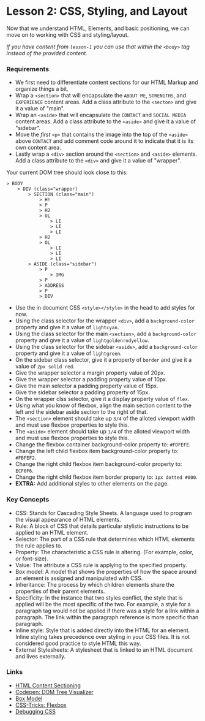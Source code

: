 # Lesson 2: CSS, Styling, and Layout

Now that we understand HTML, Elements, and basic positioning, we can move on to working with CSS and styling/layout. 

_If you have content from `lesson-1` you can use that within the `<body>` tag instead of the provided content._

### Requirements

- We first need to differentiate content sections for our HTML Markup and organize things a bit.
- Wrap a `<section>` that will encapsulate the `ABOUT ME`, `STRENGTHS`, and `EXPERIENCE` content areas. Add a class attribute to the `<secton>` and give it a value of "main".
- Wrap an `<aside>` that will encapsulate the `CONTACT` and `SOCIAL MEDIA` content areas. Add a class attribute to the `<aside>` and give it a value of "sidebar".
- Move the _first_ `<p>` that contains the image into the top of the `<aside>` above `CONTACT` and add comment code around it to indicate that it is its own content area.
- Lastly wrap a `<div>` section around the `<section>` and `<aside>` elements. Add a class attribute to the `<div>` and give it a value of "wrapper".

Your current DOM tree should look close to this: 

```
> BODY 
    > DIV (class="wrapper)
        > SECTION (class="main")
            > H!
            > P
            > H2
            > UL
                > LI
                > LI
                > LI
            > H2
            > OL
                > LI
                > LI
                > LI
        > ASIDE (class="sidebar")
            > P
                > IMG
            > P
            > ADDRESS
            > P
            > DIV

```

- Use the in document CSS `<style></style>` in the head to add styles for now. 
- Using the class selector for the wrapper `<div>`, add a `background-color` property and give it a value of `lightcyan`.
- Using the class selector for the main `<section>`, add a `background-color` property and give it a value of `lightgoldenrodyellow`.
- Using the class selector for the sidebar `<aside>`, add a `background-color` property and give it a value of `lightgreen`.
- On the sidebar class selector, give it a property of `border` and give it a value of `2px solid red`.
- Give the wrapper selector a margin property value of 20px.
- Give the wrapper selector a padding property value of 10px.
- Give the main selector a padding property value of 15px.
- Give the sidebar selector a padding property of 15px.
- On the wrapper clss selector, give it a display property value of `flex`.
- Using what you know of flexbox, align the main section content to the left and the sidebar aside section to the right of that.
- The `<section>` element should take up `3/4` of the alloted viewport width and must use flexbox properties to style this.
- The `<aside>` element should take up `1/4` of the alloted viewport width and must use flexbox properties to style this.
- Change the flexbox container background-color property to: `#FDFEFE`. 
- Change the left child flexbox item background-color property to: `#FBFEF2`.
- Change the right child flexbox item background-color property to: `ECF0F6`. 
- Change the right child flexbox item border property to: `1px dotted #000`.
- **EXTRA:** Add additional styles to other elements on the page. 

### Key Concepts

- CSS: Stands for Cascading Style Sheets. A language used to program the visual appearance of HTML elements.
- Rule: A block of CSS that details particular stylistic instructions to be applied to an HTML element.
- Selector: The part of a CSS rule that determines which HTML elements the rule applies to.
- Property: The characteristic a CSS rule is altering. (For example, color, or font-size).
- Value: The attribute a CSS rule is applying to the specified property.
- Box model: A model that shows the properties of how the space around an element is assigned and manipulated with CSS.
- Inheritance: The process by which children elements share the properties of their parent elements.
- Specificity: In the instance that two styles conflict, the style that is applied will be the most specific of the two. For example, a style for a paragraph tag would not be applied if there was a style for a link within a paragraph. The link within the paragraph reference is more specific than paragraph.
- Inline style: Style that is added directly into the HTML for an element. Inline styling takes precedence over styling in your CSS files. It is not considered good practice to style HTML this way.
- External Stylesheets: A stylesheet that is linked to an HTML document and lives externally. 

### Links 

- [HTML Content Sectioning](https://developer.mozilla.org/en-US/docs/Web/HTML/Element#Content_sectioning)
- [Codepen: DOM Tree Visualizer](https://codepen.io/khoadnguyen/pen/EEGmvw)
- [Box Model](https://developer.mozilla.org/en-US/docs/Learn/CSS/Introduction_to_CSS/Box_modelm)
- [CSS-Tricks: Flexbox](https://css-tricks.com/snippets/css/a-guide-to-flexbox/)
- [Debugging CSS](https://developer.mozilla.org/en-US/docs/Learn/CSS/Introduction_to_CSS/Debugging_CSS)